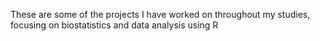 These are some of the projects I have worked on throughout my studies, focusing on biostatistics and data analysis using R

